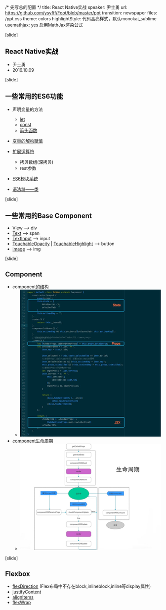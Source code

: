 /* 先写总的配置 */
title: React Native实战
speaker: 尹士勇
url: https://github.com/ysyfff/Foot/blob/master/ppt
transition: newspaper
files: /ppt.css
theme: colors
highlightStyle: 代码高亮样式，默认monokai_sublime
usemathjax: yes 启用MathJax渲染公式



[slide]
## <span style="color: black;">React Native实战</span>

* 尹士勇
* 2016.10.09



[slide]
## 一些常用的ES6功能

* 声明变量的方法
  * [let](http://es6.ruanyifeng.com/#docs/let#let命令)
  * [const](http://es6.ruanyifeng.com/#docs/let#const命令)
  * [箭头函数](http://es6.ruanyifeng.com/#docs/function#箭头函数)

* [变量的解构赋值](http://es6.ruanyifeng.com/#docs/destructuring#数组的解构赋值)

* [扩展运算符](http://es6.ruanyifeng.com/?search=...&x=0&y=0#docs/iterator#调用Iterator接口的场合)
  * 拷贝数组(深拷贝)
  * rest参数

* [ES6模块系统](http://es6.ruanyifeng.com/#docs/module#export命令)

* [语法糖——类](http://es6.ruanyifeng.com/#docs/class#Class基本语法)



[slide]
## 一些常用的Base Component
* [View](http://facebook.github.io/react-native/docs/view.html#view) ——> div
* [Text](http://facebook.github.io/react-native/docs/text.html#text) ——> span
* [TextInput](http://facebook.github.io/react-native/docs/textinput.html#textinput) ——> input
* [TouchableOpacity](http://facebook.github.io/react-native/docs/touchableopacity.html#touchableopacity) | [TouchableHighlight](http://facebook.github.io/react-native/docs/touchablehighlight.html#touchablehighlight) ——> button
* [image](http://facebook.github.io/react-native/docs/image.html#image) ——> img



[slide]
## Component
* component的结构
  * ![image](https://raw.githubusercontent.com/ysyfff/Foot/master/doc/component.jpg)
* [component生命周期](https://github.com/ysyfff/Foot#lifecycle)
  * ![image](https://raw.githubusercontent.com/ysyfff/Foot/master/doc/life2.jpg)


[slide]
## Flexbox
* [flexDirection](http://sources.ikeepstudying.com/flexbox/flex-direction.html) (Flex布局中不存在block,inlineblock,inline等display属性)
* [justifyContent](http://sources.ikeepstudying.com/flexbox/justify-content.html)
* [alignItems](http://sources.ikeepstudying.com/flexbox/align-items.html)
* [flexWrap](http://sources.ikeepstudying.com/flexbox/flex-wrap.html)
